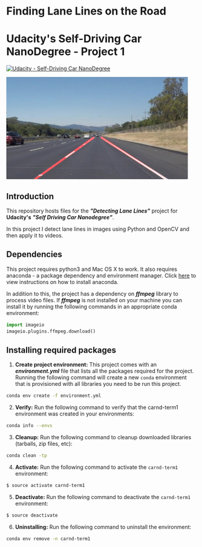 # **Finding Lane Lines on the Road**
# Udacity's Self-Driving Car NanoDegree - Project 1
[![Udacity - Self-Driving Car NanoDegree](https://s3.amazonaws.com/udacity-sdc/github/shield-carnd.svg)](http://www.udacity.com/drive)

<img src="readme_images/header_image.jpg" width="480" alt="Combined Image" />

Introduction
---

This repository hosts files for the ***"Detecting Lane Lines"*** project for **Udacity's** ***"Self Driving Car Nanodegree"***.

In this project I detect lane lines in images using Python and OpenCV and then apply it to videos.

Dependencies
---

This project requires python3 and Mac OS X to work. It also requires anaconda - a package dependency and environment manager. Click [here](https://conda.io/docs/download.html) to view instructions on how to install anaconda.

In addition to this, the project has a dependency on ***ffmpeg*** library to process video files. If ***ffmpeg*** is not installed on your machine you can install it by running the following commands in an appropriate conda environment:
```python
import imageio
imageio.plugins.ffmpeg.download()
```

Installing required packages
---

1. **Create project environment:** This project comes with an ***environment.yml*** file that lists all the packages required for the project. Running the following command will create a new `conda` environment that is provisioned with all libraries you need to be run this project.
```sh
conda env create -f environment.yml
```
2. **Verify:** Run the following command to verify that the carnd-term1 environment was created in your environments:
```sh
conda info --envs
```
3. **Cleanup:** Run the following command to cleanup downloaded libraries (tarballs, zip files, etc):
```sh
conda clean -tp
```
4. **Activate:** Run the following command to activate the `carnd-term1` environment:
```sh
$ source activate carnd-term1
```
5. **Deactivate:** Run the following command to deactivate the `carnd-term1` environment:
```sh
$ source deactivate
```
6. **Uninstalling:** Run the following command to uninstall the environment:
```sh
conda env remove -n carnd-term1
```
